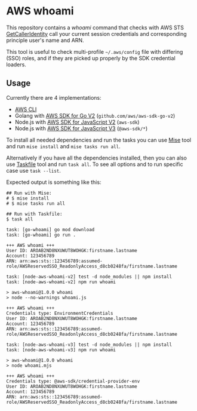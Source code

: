 
# AWS whoami

This repository contains a _whoami_ command that checks with AWS STS [GetCallerIdentity](https://docs.aws.amazon.com/STS/latest/APIReference/API_GetCallerIdentity.html) call your current session credentials and corresponding principle user's name and ARN.

This tool is useful to check multi-profile `~/.aws/config` file with differing (SSO) roles, and if they are picked up properly by the SDK credential loaders.

## Usage

Currently there are 4 implementations:
* [AWS CLI](https://docs.aws.amazon.com/cli/latest/reference/sts/get-caller-identity.html)
* Golang with [AWS SDK for Go V2](https://aws.amazon.com/sdk-for-go/) (`github.com/aws/aws-sdk-go-v2`)
* Node.js with [AWS SDK for JavaScript V2](https://docs.aws.amazon.com/sdk-for-javascript/v2/developer-guide/welcome.html) (`aws-sdk`)
* Node.js with [AWS SDK for JavaScript V3](https://docs.aws.amazon.com/sdk-for-javascript/v3/developer-guide/welcome.html) (`@aws-sdk/*`)

To install all needed dependencies and run the tasks you can use [Mise](https://mise.jdx.dev/about.html) tool and run `mise install` and `mise tasks run all`.

Alternatively if you have all the dependencies installed, then you can also use [Taskfile](https://taskfile.dev) tool and run `task all`. To see all options and to run specific case use `task --list`.

Expected output is something like this:

```
## Run with Mise:
# $ mise install
# $ mise tasks run all

## Run with Taskfile:
$ task all

task: [go-whoami] go mod download
task: [go-whoami] go run .

+++ AWS whoami +++
User ID: AROAB2ND8NXUWUT8WOHGK:firstname.lastname
Account: 123456789
ARN: arn:aws:sts::123456789:assumed-role/AWSReservedSSO_ReadonlyAccess_d8cb0248fa/firstname.lastname

task: [node-aws-whoami-v2] test -d node_modules || npm install
task: [node-aws-whoami-v2] npm run whoami

> aws-whoami@1.0.0 whoami
> node --no-warnings whoami.js

+++ AWS whoami +++
Credentials type: EnvironmentCredentials
User ID: AROAB2ND8NXUWUT8WOHGK:firstname.lastname
Account: 123456789
ARN: arn:aws:sts::123456789:assumed-role/AWSReservedSSO_ReadonlyAccess_d8cb0248fa/firstname.lastname

task: [node-aws-whoami-v3] test -d node_modules || npm install
task: [node-aws-whoami-v3] npm run whoami

> aws-whoami@1.0.0 whoami
> node whoami.mjs

+++ AWS whoami +++
Credentials type: @aws-sdk/credential-provider-env
User ID: AROAB2ND8NXUWUT8WOHGK:firstname.lastname
Account: 123456789
ARN: arn:aws:sts::123456789:assumed-role/AWSReservedSSO_ReadonlyAccess_d8cb0248fa/firstname.lastname
```
